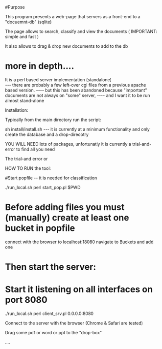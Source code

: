 
#Purpose

This program presents a web-page that servers as a front-end to a "docuemnt-db"  (sqlite)

The page allows to search, classify and view the documents ( IMPORTANT: simple and fast )

It also allows to drag & drop new documents to add to the db


# more in depth....

It is a perl based server implementation (standalone)   
  --- there are probably a few left-over cgi files from a previous apache based version.
  ---- but this has been abandoned because "important" documents are not always on "some" server,
  ---- and I want it to be run almost stand-alone

Installation:

Typically from the main directory run the script:

sh install/install.sh
 --- it is currently at a minimum functionality
 and only create the database and a drop-direcotry

YOU WILL NEED lots of packages, unfortunatly it is currently a trial-and-error to find all you need


The trial-and error or

HOW TO RUN the tool:

#Start popfile -- it is needed for classification

 ./run_local.sh perl start_pop.pl $PWD


# Before adding files you must (manually) create at least one bucket in popfile
connect with the browser to localhost:18080
 navigate to Buckets
and add one


# Then start the server:
# Start it listening on all interfaces on port 8080
 ./run_local.sh perl client_srv.pl 0.0.0.0:8080



Connect to the server with the browser (Chrome & Safari are tested)


Drag some pdf or word or ppt to the "drop-box"

....

